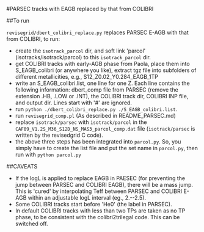 #PARSEC tracks with EAGB replaced by that from COLIBRI

##To run

`revisegrid/dbert_colibri_replace.py` replaces PARSEC E-AGB with that from COLIBRI, to run:
* create the `isotrack_parcol` dir, and soft link 'parcol' (isotracks/isotrack/parcol) to this `isotrack_parcol` dir.
* get COLIBRI tracks with early-AGB phase from Paola, place them into S_EAGB_colibri (or anywhere you like), extract tgz file into subfolders of different metallicities, e.g., S12_Z0.02_Y0.284_EAGB_1TP
* write an S_EAGB_colibri.list, one line for one Z. Each line contains the following information: dbert_comp file from PARSEC (remove the extension .HB, .LOW or .INT), the COLIBRI track dir, COLIBRI INP file, and output dir. Lines start with '#' are ignored.
* run ```python ./dbert_colibri_replace.py ./S_EAGB_colibri.list```.
* run `revisegrid_comp.pl` (As described in README_PARSEC.md)
* replace `isotrack/parsec` with `isotrack/parcol` in the `CAF09_V1.2S_M36_S12D_NS_MAS3_parcol_comp.dat` file (`isotrack/parsec` is written by the revisedgrid C code).
* the above three steps has been integrated into `parcol.py`. So, you simply have to create the list file and put the set name in `parcol.py`, then run with `python parcol.py`


##CAVEATS

* If the logL is applied to replace EAGB in PAESEC (for preventing the jump between PARSEC and COLIBRI EAGB), there will be a mass jump. This is 'cured' by interpolating Teff between PARSEC and COLIBRI E-AGB within an adjustable logL interval (eg., 2.--2.5).
* Some COLIBRI tracks start before 'He0' (the label in PARSEC).
* In default COLIBRI tracks with less than two TPs are taken as no TP phase, to be consistent with the colibri2trilegal code. This can be switched off.